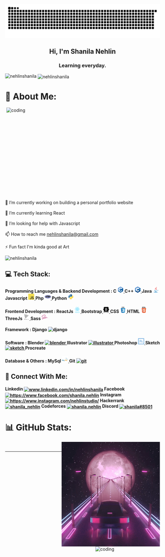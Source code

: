 
![snake gif](https://github.com/nehlinshanila/nehlinshanila/blob/output/github-contribution-grid-snake.svg)

<h2 align="center">Hi, I'm Shanila Nehlin</h2>
<h3 align="center">Learning everyday.</h3>

<p><img align="left" src="https://github-readme-stats.vercel.app/api/top-langs?username=nehlinshanila&show_icons=true&theme=synthwave&title_color=fea9f7&text_color=a8b7ff&bg_color=110d17&hide_border=true&locale=en&layout=compact" alt="nehlinshanila" /></p>

<p>&nbsp;<img align="center" src="https://github-readme-stats.vercel.app/api?username=nehlinshanila&show_icons=true&theme=dracula&title_color=fea9f7&text_color=a8b7ff&bg_color=0f0d17&hide_border=true&locale=en" alt="nehlinshanila" /></p>



# 💫 About Me:

<img align="right" alt="coding" height= "300" width="500" src="https://media3.giphy.com/media/LMcB8XospGZO8UQq87/giphy.gif?cid=790b76116747176956c66e86c0bb32009e660c7155a966ef&rid=giphy.gif&ct=g">

🔭 I’m currently working on building a personal portfolio website<br><br>🌱 I’m currently learning React<br><br>🤝 I’m looking for help with Javascript<br><br>📫 How to reach me nehlinshanila@gmail.com<br><br>⚡ Fun fact I'm kinda good at Art

<p align="left"> <img src="https://komarev.com/ghpvc/?username=nehlinshanila&label=Profile%20views&color=E75480&style=flat" alt="nehlinshanila" /> </p>






<h2>💻 Tech Stack:</h2>

<h4>Programming Languages & Backend Development : 
C <a href="https://www.cprogramming.com/" target="_blank" rel="noreferrer"> <img src="https://raw.githubusercontent.com/devicons/devicon/master/icons/c/c-original.svg" alt="c" width="20" height="20"/> </a> 
 C++ <a href="https://www.w3schools.com/cpp/" target="_blank" rel="noreferrer"> <img src="https://raw.githubusercontent.com/devicons/devicon/master/icons/cplusplus/cplusplus-original.svg" alt="cplusplus" width="20" height="20"/> </a> 
 Java <a href="https://www.java.com" target="_blank" rel="noreferrer"> <img src="https://raw.githubusercontent.com/devicons/devicon/master/icons/java/java-original.svg" alt="java" width="20" height="20"/> </a> 
 Javascript <a href="https://developer.mozilla.org/en-US/docs/Web/JavaScript" target="_blank" rel="noreferrer"> <img src="https://raw.githubusercontent.com/devicons/devicon/master/icons/javascript/javascript-original.svg" alt="javascript" width="20" height="20"/> </a> 
 Php <a href="https://www.php.net" target="_blank" rel="noreferrer"> <img src="https://raw.githubusercontent.com/devicons/devicon/master/icons/php/php-original.svg" alt="php" width="20" height="20"/> </a> 
  Python <img src="https://raw.githubusercontent.com/devicons/devicon/master/icons/python/python-original.svg" alt="python" width="20" height="20"/> 
</h4>
 

<h4>Frontend Development :
 ReactJs <a href="https://reactjs.org/" target="_blank" rel="noreferrer"> <img src="https://raw.githubusercontent.com/devicons/devicon/master/icons/react/react-original-wordmark.svg" alt="react" width="20" height="20"/> </a>
 Bootstrap<a href="https://getbootstrap.com" target="_blank" rel="noreferrer"> <img src="https://raw.githubusercontent.com/devicons/devicon/master/icons/bootstrap/bootstrap-plain-wordmark.svg" alt="bootstrap" width="20" height="20"/> </a> 
 CSS <a href="https://www.w3schools.com/css/" target="_blank" rel="noreferrer"> <img src="https://raw.githubusercontent.com/devicons/devicon/master/icons/css3/css3-original-wordmark.svg" alt="css3" width="20" height="20"/> </a> 
 HTML <a href="https://www.w3.org/html/" target="_blank" rel="noreferrer"> <img src="https://raw.githubusercontent.com/devicons/devicon/master/icons/html5/html5-original-wordmark.svg" alt="html5" width="20" height="20"/> </a>
 ThreeJs <a href="https://www.w3.org/threejs/" target="_blank" rel="noreferrer"> <img src="https://raw.githubusercontent.com/devicons/devicon/master/icons/threejs/threejs-original-wordmark.svg" alt="threejs" width="20" height="20"/> </a> 
 Sass <img src="https://raw.githubusercontent.com/devicons/devicon/master/icons/sass/sass-original.svg" alt="sass" width="20" height="20"/> </p>
</h4>



<h4>Framework :
 Django <img src="https://cdn.worldvectorlogo.com/logos/django.svg" alt="django" width="20" height="20"/>
</h4>

<h4>Software :
 Blender <a href="https://www.blender.org/" target="_blank" rel="noreferrer"> <img src="https://download.blender.org/branding/community/blender_community_badge_white.svg" alt="blender" width="20" height="20"/> </a> 
 Illustrator <a href="https://www.adobe.com/in/products/illustrator.html" target="_blank" rel="noreferrer"> <img src="https://www.vectorlogo.zone/logos/adobe_illustrator/adobe_illustrator-icon.svg" alt="illustrator" width="20" height="20"/> </a> 
 Photoshop <a href="https://www.photoshop.com/en" target="_blank" rel="noreferrer"> <img src="https://raw.githubusercontent.com/devicons/devicon/master/icons/photoshop/photoshop-line.svg" alt="photoshop" width="20" height="20"/> </a> 
 Sketch <a href="https://www.sketch.com/" target="_blank" rel="noreferrer"> <img src="https://www.vectorlogo.zone/logos/sketchapp/sketchapp-icon.svg" alt="sketch" width="20" height="20"/> </a> Procreate </p>
 
</h4>

<h4>Database & Others :
 MySql <a href="https://www.mysql.com/" target="_blank" rel="noreferrer"> <img src="https://raw.githubusercontent.com/devicons/devicon/master/icons/mysql/mysql-original-wordmark.svg" alt="mysql" width="20" height="20"/> </a> 
 Git <a href="https://git-scm.com/" target="_blank" rel="noreferrer"> <img src="https://www.vectorlogo.zone/logos/git-scm/git-scm-icon.svg" alt="git" width="20" height="20"/> </a> 
</h4>

 
 <h2>🧷 Connect With Me:</h2>
<h4 align="left">
Linkedin <a href="https://linkedin.com/in/nehlinshanila" target="blank"><img align="center" src="https://raw.githubusercontent.com/rahuldkjain/github-profile-readme-generator/master/src/images/icons/Social/linked-in-alt.svg" alt="www.linkedin.com/in/nehlinshanila" height="30" width="30" /></a>
Facebook <a href="https://www.facebook.com/shanila.nehlin" target="blank"><img align="center" src="https://raw.githubusercontent.com/rahuldkjain/github-profile-readme-generator/master/src/images/icons/Social/facebook.svg" alt="https://www.facebook.com/shanila.nehlin" height="30" width="30" /></a>
Instagram <a href="https://www.instagram.com/nehlinstudio/" target="blank"><img align="center" src="https://raw.githubusercontent.com/rahuldkjain/github-profile-readme-generator/master/src/images/icons/Social/instagram.svg" alt="https://www.instagram.com/nehlinstudio/" height="30" width="30" /></a>
Hackerrank <a href="https://www.hackerrank.com/shanila_nehlin" target="blank"><img align="center" src="https://raw.githubusercontent.com/rahuldkjain/github-profile-readme-generator/master/src/images/icons/Social/hackerrank.svg" alt="shanila_nehlin" height="30" width="30" /></a>
Codeforces <a href="https://codeforces.com/profile/shanila.nehlin" target="blank"><img align="center" src="https://raw.githubusercontent.com/rahuldkjain/github-profile-readme-generator/master/src/images/icons/Social/codeforces.svg" alt="shanila.nehlin" height="30" width="30" /></a>
Discord <a href="https://discord.gg/shanila#8501" target="blank"><img align="center" src="https://raw.githubusercontent.com/rahuldkjain/github-profile-readme-generator/master/src/images/icons/Social/discord.svg" alt="shanila#8501" height="30" width="30" /></a>
</h4>
 





# 📊 GitHub Stats:

<img align="right" alt="coding" height= "340" width="320" src="giphy.gif"><br/>
<img align="right" alt="coding" height= "120" width="210" src="https://thumbs.gfycat.com/BigGranularLamprey.webp">



---
